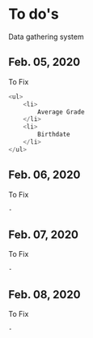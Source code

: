 # To do's

Data gathering system

## Feb. 05, 2020

To Fix

```php
<ul>
	<li>
		Average Grade 
	</li>
	<li>
		Birthdate
	</li>
</ul>
```

## Feb. 06, 2020

To Fix

```bash
-
```

## Feb. 07, 2020

To Fix

```bash
-
```

## Feb. 08, 2020

To Fix

```bash
-
```